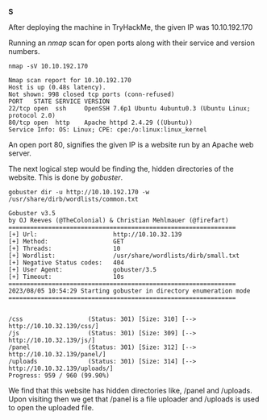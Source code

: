 ****S****

After deploying the machine in TryHackMe, the given IP was 10.10.192.170

Running an *nmap* scan for open ports along with their service and version numbers.

```
nmap -sV 10.10.192.170
```

````
Nmap scan report for 10.10.192.170
Host is up (0.48s latency).
Not shown: 998 closed tcp ports (conn-refused)
PORT   STATE SERVICE VERSION
22/tcp open  ssh     OpenSSH 7.6p1 Ubuntu 4ubuntu0.3 (Ubuntu Linux; protocol 2.0)
80/tcp open  http    Apache httpd 2.4.29 ((Ubuntu))
Service Info: OS: Linux; CPE: cpe:/o:linux:linux_kernel
````

An open port 80, signifies the given IP is a website run by an Apache web server.

The next logical step would be finding the, hidden directories of the website. This is done by *gobuster*.

```
gobuster dir -u http://10.10.192.170 -w /usr/share/dirb/wordlists/common.txt
```

````
Gobuster v3.5
by OJ Reeves (@TheColonial) & Christian Mehlmauer (@firefart)
===============================================================
[+] Url:                     http://10.10.32.139
[+] Method:                  GET
[+] Threads:                 10
[+] Wordlist:                /usr/share/wordlists/dirb/small.txt
[+] Negative Status codes:   404
[+] User Agent:              gobuster/3.5
[+] Timeout:                 10s
===============================================================
2023/08/05 10:54:29 Starting gobuster in directory enumeration mode
===============================================================


/css                  (Status: 301) [Size: 310] [--> http://10.10.32.139/css/]
/js                   (Status: 301) [Size: 309] [--> http://10.10.32.139/js/]
/panel                (Status: 301) [Size: 312] [--> http://10.10.32.139/panel/]
/uploads              (Status: 301) [Size: 314] [--> http://10.10.32.139/uploads/]
Progress: 959 / 960 (99.90%)
````

We find that this website has hidden directories like, /panel and /uploads. Upon visiting then we get that /panel is a file uploader and /uploads is used to open the uploaded file.
